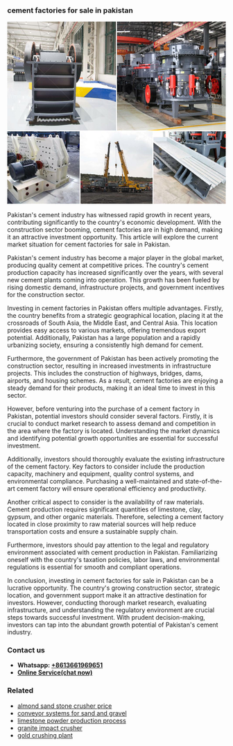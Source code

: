 <h3>cement factories for sale in pakistan</h3><img src='1708309258.jpg' alt=''><p>Pakistan's cement industry has witnessed rapid growth in recent years, contributing significantly to the country's economic development. With the construction sector booming, cement factories are in high demand, making it an attractive investment opportunity. This article will explore the current market situation for cement factories for sale in Pakistan.</p><p>Pakistan's cement industry has become a major player in the global market, producing quality cement at competitive prices. The country's cement production capacity has increased significantly over the years, with several new cement plants coming into operation. This growth has been fueled by rising domestic demand, infrastructure projects, and government incentives for the construction sector.</p><p>Investing in cement factories in Pakistan offers multiple advantages. Firstly, the country benefits from a strategic geographical location, placing it at the crossroads of South Asia, the Middle East, and Central Asia. This location provides easy access to various markets, offering tremendous export potential. Additionally, Pakistan has a large population and a rapidly urbanizing society, ensuring a consistently high demand for cement.</p><p>Furthermore, the government of Pakistan has been actively promoting the construction sector, resulting in increased investments in infrastructure projects. This includes the construction of highways, bridges, dams, airports, and housing schemes. As a result, cement factories are enjoying a steady demand for their products, making it an ideal time to invest in this sector.</p><p>However, before venturing into the purchase of a cement factory in Pakistan, potential investors should consider several factors. Firstly, it is crucial to conduct market research to assess demand and competition in the area where the factory is located. Understanding the market dynamics and identifying potential growth opportunities are essential for successful investment.</p><p>Additionally, investors should thoroughly evaluate the existing infrastructure of the cement factory. Key factors to consider include the production capacity, machinery and equipment, quality control systems, and environmental compliance. Purchasing a well-maintained and state-of-the-art cement factory will ensure operational efficiency and productivity.</p><p>Another critical aspect to consider is the availability of raw materials. Cement production requires significant quantities of limestone, clay, gypsum, and other organic materials. Therefore, selecting a cement factory located in close proximity to raw material sources will help reduce transportation costs and ensure a sustainable supply chain.</p><p>Furthermore, investors should pay attention to the legal and regulatory environment associated with cement production in Pakistan. Familiarizing oneself with the country's taxation policies, labor laws, and environmental regulations is essential for smooth and compliant operations.</p><p>In conclusion, investing in cement factories for sale in Pakistan can be a lucrative opportunity. The country's growing construction sector, strategic location, and government support make it an attractive destination for investors. However, conducting thorough market research, evaluating infrastructure, and understanding the regulatory environment are crucial steps towards successful investment. With prudent decision-making, investors can tap into the abundant growth potential of Pakistan's cement industry.</p><h3>Contact us</h3><ul><li><strong>Whatsapp:&nbsp;<a href="https://wa.me/8613661969651">+8613661969651</a></strong></li><li><a href="https://swt.shibang-china.com/?git&amp;zhl&amp;cement factories for sale in pakistan"><strong>Online Service(chat now)</strong></a></li></ul><h3>Related</h3><ul><li><a href='almond sand stone crusher price.md'>almond sand stone crusher price</a></li><li><a href='conveyor systems for sand and gravel.md'>conveyor systems for sand and gravel</a></li><li><a href='limestone powder production process.md'>limestone powder production process</a></li><li><a href='granite impact crusher.md'>granite impact crusher</a></li><li><a href='gold crushing plant.md'>gold crushing plant</a></li></ul>